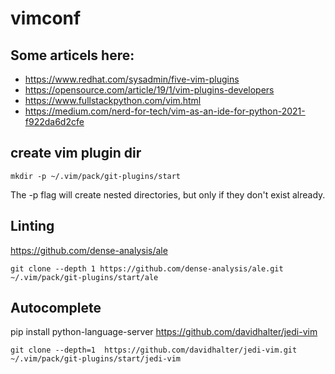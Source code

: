 # vimconf

## Some articels here:

- https://www.redhat.com/sysadmin/five-vim-plugins
- https://opensource.com/article/19/1/vim-plugins-developers
- https://www.fullstackpython.com/vim.html
- https://medium.com/nerd-for-tech/vim-as-an-ide-for-python-2021-f922da6d2cfe


## create vim plugin dir
```
mkdir -p ~/.vim/pack/git-plugins/start
```

The -p flag will create nested directories, but only if they don't exist already.


## Linting 
https://github.com/dense-analysis/ale

```
git clone --depth 1 https://github.com/dense-analysis/ale.git ~/.vim/pack/git-plugins/start/ale
```
## Autocomplete
pip install python-language-server
https://github.com/davidhalter/jedi-vim

 ```
 git clone --depth=1  https://github.com/davidhalter/jedi-vim.git ~/.vim/pack/git-plugins/start/jedi-vim
 ```
